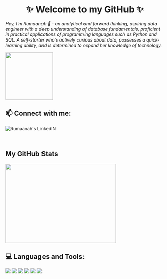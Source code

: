 <h1 align="center"> ✨ Welcome to my GitHub ✨ </h1>

<i>Hey, I'm Rumaanah 👋 - an analytical and forward thinking, aspiring data engineer with a deep understanding of database fundamentals, proficient in practical applications of programming languages such as Python and SQL. A self-starter who's actively curious about data, possesses a quick-learning ability, and is determined to expand her knowledge of technology.</i>
 
<img src="https://media2.giphy.com/media/LmNwrBhejkK9EFP504/200.gif" width="150" height="150" />

 
 ## 📫 Connect with me:
<a href="https://www.linkedin.com/in/rumaanah/" rel="nofollow"> <img align="left" alt="Rumaanah's LinkedIN" src="https://img.shields.io/badge/-LinkedIn-0e76a8?style=plastic&logo=linkedIn"> </a>
<br />

<br />

## My GitHub Stats
<img src="https://github-readme-stats.vercel.app/api?username=r-ellahi&theme=&show_icons=true" width="350" height="250" style="max-width:100%;">


## 💻 Languages and Tools: 

 <img src="https://img.icons8.com/color/48/000000/python--v1.png"/> <img src="https://img.icons8.com/color/48/000000/amazon-web-services.png"/> <img src="https://img.icons8.com/fluency/48/000000/docker.png"/> <img src="https://img.icons8.com/ios-glyphs/48/000000/github.png"/> <img src="https://img.icons8.com/color/48/000000/mysql-logo.png"/> <img src="https://img.icons8.com/color/48/000000/visual-studio-code-2019.png"/>

